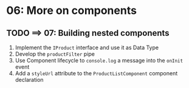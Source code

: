 # 06: More on components

## TODO ==> 07: Building nested components

1. Implement the `IProduct` interface and use it as Data Type
2. Develop the `productFilter` pipe
3. Use Component lifecycle to `console.log` a message into the `onInit` event
4. Add a `styleUrl` attribute to the `ProductListComponent` component declaration